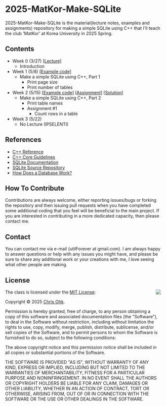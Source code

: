 # 2025-MatKor-Make-SQLite

2025-MatKor-Make-SQLite is the material(lecture notes, examples and assignments) repository for making a simple SQLite using C++ that I'll teach the club 'MatKor' at Korea University in 2025 Spring.

## Contents

- Week 0 (3/27) [[Lecture]](./1%20-%20Lecture/250327%20-%20Make%20a%20Simple%20SQLite%20using%20C++,%20Week%200.pdf)
  - Introduction
- Week 1 (5/8) [[Example code]](./2%20-%20Code/250508%20-%20Make%20a%20Simple%20SQLite%20using%20C++,%20Week%201/)
  - Make a simple SQLite using C++, Part 1
    - Print page size
    - Print number of tables
- Week 2 (5/15) [[Example code]](./2%20-%20Code/250515%20-%20Make%20a%20Simple%20SQLite%20using%20C++,%20Week%202/) [[Assignment]](./3%20-%20Assignment/250515%20-%20Make%20a%20Simple%20SQLite%20using%20C++,%20Week%202/) [[Solution]](./4%20-%20Solution/250515%20-%20Make%20a%20Simple%20SQLite%20using%20C++,%20Week%202/)
  - Make a simple SQLite using C++, Part 2
    - Print table names
    - Assignment #1
      - Count rows in a table
- Week 3 (5/22)
  - No Lecture (IPSELENTI)

## References

- [C++ Reference](https://en.cppreference.com/w/)
- [C++ Core Guidelines](https://isocpp.github.io/CppCoreGuidelines/CppCoreGuidelines)
- [SQLite Documentation](https://www.sqlite.org/docs.html)
- [SQLite Source Repository](https://sqlite.org/src/tree?ci=trunk)
- [How Does a Database Work?](https://cstack.github.io/db_tutorial/)

## How To Contribute

Contributions are always welcome, either reporting issues/bugs or forking the repository and then issuing pull requests when you have completed some additional coding that you feel will be beneficial to the main project. If you are interested in contributing in a more dedicated capacity, then please contact me.

## Contact

You can contact me via e-mail (utilForever at gmail.com). I am always happy to answer questions or help with any issues you might have, and please be sure to share any additional work or your creations with me, I love seeing what other people are making.

## License

<img align="right" src="https://149753425.v2.pressablecdn.com/wp-content/uploads/2009/06/OSIApproved_100X125.png">

The class is licensed under the [MIT License](http://opensource.org/licenses/MIT):

Copyright &copy; 2025 [Chris Ohk](http://www.github.com/utilForever).

Permission is hereby granted, free of charge, to any person obtaining a copy of this software and associated documentation files (the "Software"), to deal in the Software without restriction, including without limitation the rights to use, copy, modify, merge, publish, distribute, sublicense, and/or sell copies of the Software, and to permit persons to whom the Software is furnished to do so, subject to the following conditions:

The above copyright notice and this permission notice shall be included in all copies or substantial portions of the Software.

THE SOFTWARE IS PROVIDED "AS IS", WITHOUT WARRANTY OF ANY KIND, EXPRESS OR IMPLIED, INCLUDING BUT NOT LIMITED TO THE WARRANTIES OF MERCHANTABILITY, FITNESS FOR A PARTICULAR PURPOSE AND NONINFRINGEMENT. IN NO EVENT SHALL THE AUTHORS OR COPYRIGHT HOLDERS BE LIABLE FOR ANY CLAIM, DAMAGES OR OTHER LIABILITY, WHETHER IN AN ACTION OF CONTRACT, TORT OR OTHERWISE, ARISING FROM, OUT OF OR IN CONNECTION WITH THE SOFTWARE OR THE USE OR OTHER DEALINGS IN THE SOFTWARE.

